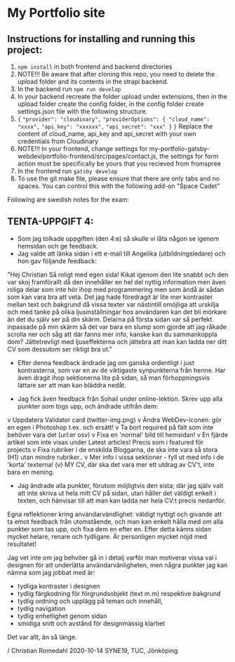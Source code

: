# My Portfolio site

## Instructions for installing and running this project:

1. `npm install` in both frontend and backend directories
2. NOTE!!! Be aware that after cloning this repo, you need to delete the upload folder and its contents in the strapi backend.
3. In the backend run `npm run develop`
4. In your backend recreate the folder upload under extensions, then in the upload folder create the config folder, in the config folder create settings.json file with the following structure.
5. `{`
   `"provider": "cloudinary",`
   `"providerOptions": { "cloud_name": "xxxx",`
   `"api_key": "xxxxxx",`
   `"api_secret": "xxx" }`
   `}`
   Replace the content of cloud_name, api_key and api_secret with your own credentials from Cloudinary
6. NOTE!!! In your frontend, change settings for my-portfolio-gatsby-webdev/portfolio-frontend/src/pages/contact.js, the settings for form action must be specifically be yours that you recieved from fromspree
7. In the frontend run `gatsby develop`
8. To use the git make file, please ensure that there are only tabs and no spaces. You can control this with the following add-on "Space Cadet"


Following are swedish notes for the exam:

## TENTA-UPPGIFT 4:

- Som jag tolkade uppgiften (den 4:e) så skulle vi låta någon se igenom hemsidan och ge feedback.
- Jag valde att länka sidan i ett e-mail till Angelika (utbildningsledare) och hon gav följande
feedback:

"Hej Christian
Så roligt med egen sida!
Kikat igenom den lite snabbt och den var skoj framförallt då den innehåller en hel del nyttig information men även roliga delar som inte hör ihop med programmering men som ändå är sådan som kan vara bra att veta.
Det jag hade föredragit är lite mer kontraster mellan text och bakgrund då vissa texter var nästintill omöjliga att urskilja och med tanke på olika ljusinställningar hos användaren kan det bli mörkare än det du själv ser på din skärm.
Delarna på första sidan var så perfekt inpassade på min skärm så det var bara en slump som gjorde att jag råkade scrolla ner och såg att där fanns mer info, kanske kan du sammankoppla dom?
Jättetrevligt med ljuseffekterna och jättebra att man kan ladda ner ditt CV som dessutom ser riktigt bra ut."

- Efter denna feedback ändrade jag om ganska ordentligt i just kontrasterna, som var en av de viktigaste
synpunkterna från henne. Har även dragit ihop sektionerna lite på sidan, så man förhoppningsvis lättare
ser att man kan bläddra nedåt.

- Jag fick även feedback från Sohail under online-lektion. Skrev upp alla punkter som togs upp, och
ändrade utifrån dem:

v Uppdatera Validator card (twitter-img.png)
v Ändra WebDev-iconen: gör en egen i Photoshop t.ex. och ersätt!
v Ta bort required på fält som inte behöver vara det (url:er osv)
v Fixa en 'normal' bild till hemsidan!
v En fjärde artikel som inte visas under Latest articles! Precis som i featured för projects
v Fixa rubriker i de enskilda Bloggarna, de ska inte vara så stora (H1) utan mindre rubriker..
v Mer info i vissa sektioner - fyll ut med info i de 'korta' texterna!
(v) MY CV, där ska det vara mer ett utdrag av CV't, inte bara en mening.

- Jag ändrade alla punkter, förutom möjligtvis den sista; där jag själv valt att inte skriva ut
hela mitt CV på sidan, utan håller det väldigt enkelt i texten, och hänvisar till att man
kan ladda ner hela CV:t precis nedanför.

Egna reflektioner kring användarvändlighet: väldigt nyttigt och givande att ta emot feedback
från utomstående, och man kan enkelt hålla med om alla punkter som tas upp, och fixa dem
en efter en. Efter detta känns sidan mycket helare, renare och tydligare. Är personligen
mycket nöjd med resultatet!

Jag vet inte om jag behvöer gå in i detalj varför man motiverar vissa val i designen
för att underlätta användarvänligheten, men några punkter jag kan nämna som jag
jobbat med är:

- tydliga kontraster i designen
- tydlig färgkodning för förgrundsobjekt (text m.m) respektive bakgrund
- tydlig ordning och upplägg på teman och innehåll,
- tydlig navigation
- tydlig enhetlighet genom sidan
- smidiga snitt och avstånd för designmässig klarhet

Det var allt, än så länge.

/ Christian Romedahl 2020-10-14
SYNE19, TUC, Jönköping